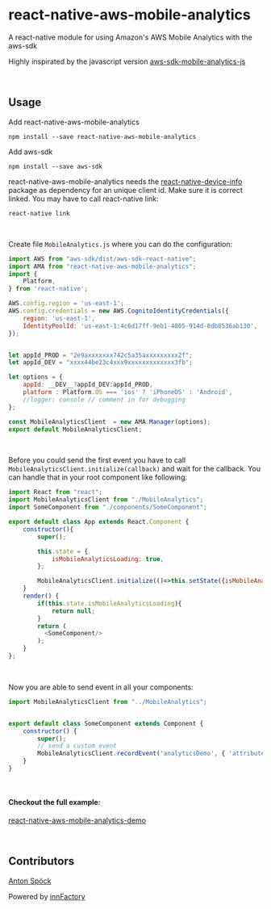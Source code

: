 # react-native-aws-mobile-analytics
A react-native module for using Amazon's AWS Mobile Analytics with the aws-sdk

Highly inspirated by the javascript version [aws-sdk-mobile-analytics-js](https://github.com/aws/aws-sdk-mobile-analytics-js)

<br/>

## Usage
Add react-native-aws-mobile-analytics
```
npm install --save react-native-aws-mobile-analytics
```

Add aws-sdk
```
npm install --save aws-sdk
```

react-native-aws-mobile-analytics needs the [react-native-device-info](https://github.com/rebeccahughes/react-native-device-info) package as dependency for an unique client id. Make sure it is correct linked. You may have to call react-native link:
```
react-native link
```

<br/>

Create file `MobileAnalytics.js` where you can do the configuration:
```javascript
import AWS from "aws-sdk/dist/aws-sdk-react-native";
import AMA from "react-native-aws-mobile-analytics";
import {
    Platform,
} from 'react-native';

AWS.config.region = 'us-east-1';
AWS.config.credentials = new AWS.CognitoIdentityCredentials({
    region: 'us-east-1',
    IdentityPoolId: 'us-east-1:4c6d17ff-9eb1-4805-914d-8db8536ab130',
});


let appId_PROD = "2e9axxxxxxx742c5a35axxxxxxxxx2f";
let appId_DEV = "xxxx44be23c4xxx9xxxxxxxxxxxxx3fb";

let options = {
    appId: __DEV__?appId_DEV:appId_PROD,
    platform : Platform.OS === 'ios' ? 'iPhoneOS' : 'Android',
    //logger: console // comment in for debugging
};

const MobileAnalyticsClient  = new AMA.Manager(options);
export default MobileAnalyticsClient;
```

<br/>

Before you could send the first event you have to call `MobileAnalyticsClient.initialize(callback)` and wait for the callback. You can handle that in your root component like following:
```javascript
import React from "react";
import MobileAnalyticsClient from "./MobileAnalytics";
import SomeComponent from "./components/SomeComponent";

export default class App extends React.Component {
    constructor(){
        super();

        this.state = {
            isMobileAnalyticsLoading: true,
        };

        MobileAnalyticsClient.initialize(()=>this.setState({isMobileAnalyticsLoading: false}));
    }
    render() {
        if(this.state.isMobileAnalyticsLoading){
            return null;
        }
        return (
          <SomeComponent/>
        );
    }
};
```

<br/>

Now you are able to send event in all your components:
```javascript
import MobileAnalyticsClient from "../MobileAnalytics";


export default class SomeComponent extends Component {
    constructor() {
        super();
        // send a custom event
        MobileAnalyticsClient.recordEvent('analyticsDemo', { 'attribute_1': 'main', 'attribute_2': 'page' }, { 'metric_1': 1 });
    }
}
```

<br/>

#### Checkout the full example:
[react-native-aws-mobile-analytics-demo](https://github.com/innFactory/react-native-aws-mobile-analytics-demo)

<br/>

## Contributors

[Anton Spöck](https://github.com/spoeck)

Powered by [innFactory](https://innfactory.de/)